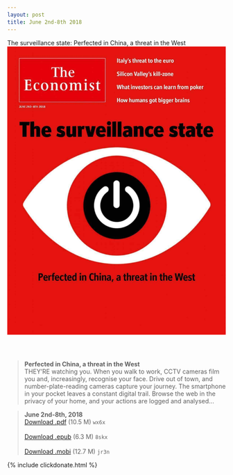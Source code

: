 ```yaml
---
layout: post
title: June 2nd-8th 2018
---
```


<div class="message">
	The surveillance state: Perfected in China, a threat in the West
</div>

<header class="xmas">
<div class="cover upload">
<img src="/public/img/the-economist/img_2018.06.02.jpg" />
</div>
</header>
<!--more-->

> **Perfected in China, a threat in the West** <br/>
THEY’RE watching you. When you walk to work, CCTV cameras film you and, increasingly, recognise your face. Drive out of town, and number-plate-reading cameras capture your journey. The smartphone in your pocket leaves a constant
digital trail. Browse the web in the privacy of your home, and your actions are logged and analysed...

> **June 2nd-8th, 2018**<br/>
[Download .pdf](https://pan.baidu.com/s/1t3HLpSz1cyjjiaaxbWOSoQ) (10.5 M)
`wx6x` <br/><br/>
[Download .epub](https://pan.baidu.com/s/1AWFUm3xe2KJq0JAOSyZISA) (6.3 M)
`8skx` <br/><br/>
[Download .mobi](https://pan.baidu.com/s/1813er89cwo1GxoasIrhR0A) (12.7 M)
`jr3n`

{% include clickdonate.html %}
